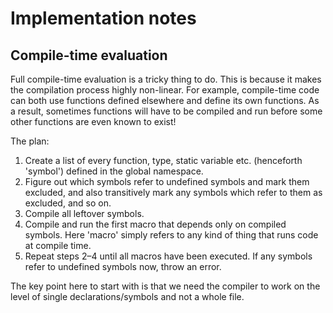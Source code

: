 Implementation notes
====================

Compile-time evaluation
-----------------------

Full compile-time evaluation is a tricky thing to do. This is because it
makes the compilation process highly non-linear. For example, compile-time
code can both use functions defined elsewhere and define its own functions.
As a result, sometimes functions will have to be compiled and run before some
other functions are even known to exist!

The plan:

1.  Create a list of every function, type, static variable etc. (henceforth
    'symbol') defined in the global namespace.
2.  Figure out which symbols refer to undefined symbols and mark them
    excluded, and also transitively mark any symbols which refer to them as
    excluded, and so on.
3.  Compile all leftover symbols.
4.  Compile and run the first macro that depends only on compiled symbols.
    Here 'macro' simply refers to any kind of thing that runs code at compile
    time.
5.  Repeat steps 2–4 until all macros have been executed. If any symbols
    refer to undefined symbols now, throw an error.

The key point here to start with is that we need the compiler to work on the
level of single declarations/symbols and not a whole file.